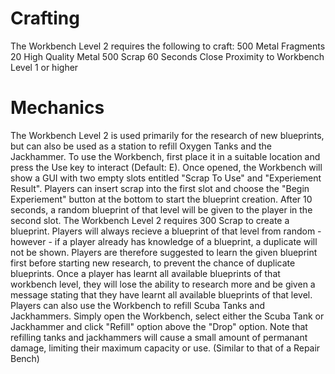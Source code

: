 # Crafting

The Workbench Level 2 requires the following to craft:
500 Metal Fragments
20 High Quality Metal
500 Scrap
60 Seconds
Close Proximity to Workbench Level 1 or higher
# Mechanics

The Workbench Level 2 is used primarily for the research of new blueprints, but can also be used as a station to refill Oxygen Tanks and the Jackhammer.
To use the Workbench, first place it in a suitable location and press the Use key to interact (Default: E). Once opened, the Workbench will show a GUI with two empty slots entitled "Scrap To Use" and "Experiement Result". Players can insert scrap into the first slot and choose the "Begin Experiement" button at the bottom to start the blueprint creation. After 10 seconds, a random blueprint of that level will be given to the player in the second slot. The Workbench Level 2 requires 300 Scrap to create a blueprint.
Players will always recieve a blueprint of that level from random - however - if a player already has knowledge of a blueprint, a duplicate will not be shown. Players are therefore suggested to learn the given blueprint first before starting new research, to prevent the chance of duplicate blueprints. Once a player has learnt all available blueprints of that workbench level, they will lose the ability to research more and be given a message stating that they have learnt all available blueprints of that level.
Players can also use the Workbench to refill Scuba Tanks and Jackhammers. Simply open the Workbench, select either the Scuba Tank or Jackhammer and click "Refill" option above the "Drop" option. Note that refilling tanks and jackhammers will cause a small amount of permanant damage, limiting their maximum capacity or use. (Similar to that of a Repair Bench)
